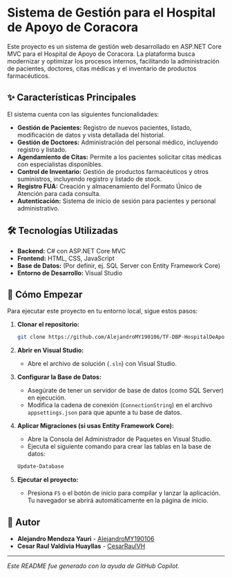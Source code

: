 # Sistema de Gestión para el Hospital de Apoyo de Coracora

Este proyecto es un sistema de gestión web desarrollado en ASP.NET Core MVC para el Hospital de Apoyo de Coracora. La plataforma busca modernizar y optimizar los procesos internos, facilitando la administración de pacientes, doctores, citas médicas y el inventario de productos farmacéuticos.

## ✨ Características Principales

El sistema cuenta con las siguientes funcionalidades:

*   **Gestión de Pacientes:** Registro de nuevos pacientes, listado, modificación de datos y vista detallada del historial.
*   **Gestión de Doctores:** Administración del personal médico, incluyendo registro y listado.
*   **Agendamiento de Citas:** Permite a los pacientes solicitar citas médicas con especialistas disponibles.
*   **Control de Inventario:** Gestión de productos farmacéuticos y otros suministros, incluyendo registro y listado de stock.
*   **Registro FUA:** Creación y almacenamiento del Formato Único de Atención para cada consulta.
*   **Autenticación:** Sistema de inicio de sesión para pacientes y personal administrativo.

## 🛠️ Tecnologías Utilizadas

*   **Backend:** C# con ASP.NET Core MVC
*   **Frontend:** HTML, CSS, JavaScript
*   **Base de Datos:** (Por definir, ej. SQL Server con Entity Framework Core)
*   **Entorno de Desarrollo:** Visual Studio

## 🚀 Cómo Empezar

Para ejecutar este proyecto en tu entorno local, sigue estos pasos:

1.  **Clonar el repositorio:**
    ```bash
    git clone https://github.com/AlejandroMY190106/TF-DBP-HospitalDeApoyoDeCoraCora.git
    ```

2.  **Abrir en Visual Studio:**
    *   Abre el archivo de solución (`.sln`) con Visual Studio.

3.  **Configurar la Base de Datos:**
    *   Asegúrate de tener un servidor de base de datos (como SQL Server) en ejecución.
    *   Modifica la cadena de conexión (`ConnectionString`) en el archivo `appsettings.json` para que apunte a tu base de datos.

4.  **Aplicar Migraciones (si usas Entity Framework Core):**
    *   Abre la Consola del Administrador de Paquetes en Visual Studio.
    *   Ejecuta el siguiente comando para crear las tablas en la base de datos:
    ```powershell
    Update-Database
    ```

5.  **Ejecutar el proyecto:**
    *   Presiona `F5` o el botón de inicio para compilar y lanzar la aplicación. Tu navegador se abrirá automáticamente en la página de inicio.

## 👤 Autor

*   **Alejandro Mendoza Yauri** - [AlejandroMY190106](https://github.com/AlejandroMY190106)
*   **Cesar Raul Valdivia Huayllas** - [CesarRaulVH](https://github.com/CesarRaulVH)

---
*Este README fue generado con la ayuda de GitHub Copilot.*
